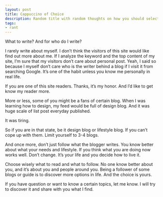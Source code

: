 ```yaml
---
layout: post
title: Cappuccino of Choice
description: Random title with random thoughts on how you should select your stream of information carefully.
tags:
- rant
---
```

What to write? And for who do I write?

I rarely write about myself. I don’t think the visitors of this site would like find out more about me. If I analyze the keyword and the top content of my site, I’m sure that my visitors don’t care about personal post. Yeah, I said so because I myself don’t care who is the writer behind a blog if I visit it from searching Google. It’s one of the habit unless you know me personally in real life.

If you are one of this site readers. Thanks, it’s my honor. And I’d like to get know my reader more.

More or less, some of you might be a fans of certain blog. When I was learning how to design, my feed would be full of design blog. And it was huge scale of list post everyday published.

It was tiring.

So if you are in that state, be it design blog or lifestyle blog. If you can’t cope up with them. Limit yourself to 3-4 blogs.

And once more, don’t just follow what the blogger writes. You know better about what your needs and lifestyle. If you think what you are doing now works well. Don’t change. It’s your life and you decide how to live it.

Choose wisely what to read and what to follow. No one know better about you, and it’s about you and people around you. Being a follower of some blogs or guide is to discover more options in life. And the choice is yours.

If you have question or want to know a certain topics, let me know. I will try to discover it and share with you what I find.
